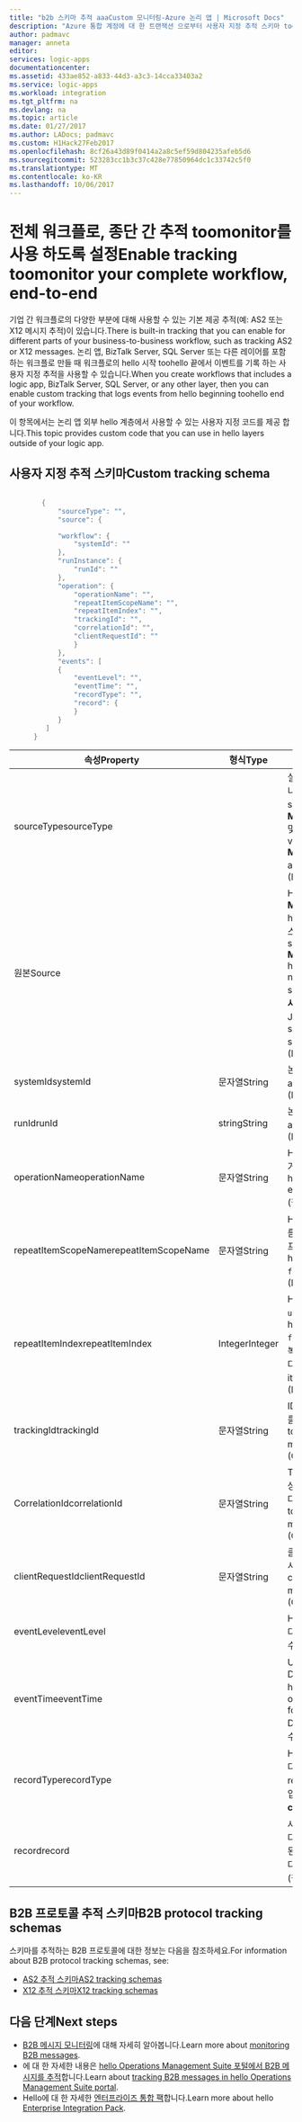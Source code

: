 ```yaml
---
title: "b2b 스키마 추적 aaaCustom 모니터링-Azure 논리 앱 | Microsoft Docs"
description: "Azure 통합 계정에 대 한 트랜잭션 으로부터 사용자 지정 추적 스키마 toomonitor B2B 메시지를 만듭니다."
author: padmavc
manager: anneta
editor: 
services: logic-apps
documentationcenter: 
ms.assetid: 433ae852-a833-44d3-a3c3-14cca33403a2
ms.service: logic-apps
ms.workload: integration
ms.tgt_pltfrm: na
ms.devlang: na
ms.topic: article
ms.date: 01/27/2017
ms.author: LADocs; padmavc
ms.custom: H1Hack27Feb2017
ms.openlocfilehash: 8cf26a43d89f0414a2a8c5ef59d804235afeb5d6
ms.sourcegitcommit: 523283cc1b3c37c428e77850964dc1c33742c5f0
ms.translationtype: MT
ms.contentlocale: ko-KR
ms.lasthandoff: 10/06/2017
---
```

# <a name="enable-tracking-toomonitor-your-complete-workflow-end-to-end"></a><span data-ttu-id="b2b32-103">전체 워크플로, 종단 간 추적 toomonitor를 사용 하도록 설정</span><span class="sxs-lookup"><span data-stu-id="b2b32-103">Enable tracking toomonitor your complete workflow, end-to-end</span></span>
<span data-ttu-id="b2b32-104">기업 간 워크플로의 다양한 부분에 대해 사용할 수 있는 기본 제공 추적(예: AS2 또는 X12 메시지 추적)이 있습니다.</span><span class="sxs-lookup"><span data-stu-id="b2b32-104">There is built-in tracking that you can enable for different parts of your business-to-business workflow, such as tracking AS2 or X12 messages.</span></span> <span data-ttu-id="b2b32-105">논리 앱, BizTalk Server, SQL Server 또는 다른 레이어를 포함 하는 워크플로 만들 때 워크플로의 hello 시작 toohello 끝에서 이벤트를 기록 하는 사용자 지정 추적을 사용할 수 있습니다.</span><span class="sxs-lookup"><span data-stu-id="b2b32-105">When you create workflows that includes a logic app, BizTalk Server, SQL Server, or any other layer, then you can enable custom tracking that logs events from hello beginning toohello end of your workflow.</span></span> 

<span data-ttu-id="b2b32-106">이 항목에서는 논리 앱 외부 hello 계층에서 사용할 수 있는 사용자 지정 코드를 제공 합니다.</span><span class="sxs-lookup"><span data-stu-id="b2b32-106">This topic provides custom code that you can use in hello layers outside of your logic app.</span></span> 

## <a name="custom-tracking-schema"></a><span data-ttu-id="b2b32-107">사용자 지정 추적 스키마</span><span class="sxs-lookup"><span data-stu-id="b2b32-107">Custom tracking schema</span></span>
````java

        {
            "sourceType": "",
            "source": {

            "workflow": {
                "systemId": ""
            },
            "runInstance": {
                "runId": ""
            },
            "operation": {
                "operationName": "",
                "repeatItemScopeName": "",
                "repeatItemIndex": "",
                "trackingId": "",
                "correlationId": "",
                "clientRequestId": ""
                }
            },
            "events": [
            {
                "eventLevel": "",
                "eventTime": "",
                "recordType": "",
                "record": {                
                }
            }
         ]
      }

````

| <span data-ttu-id="b2b32-108">속성</span><span class="sxs-lookup"><span data-stu-id="b2b32-108">Property</span></span> | <span data-ttu-id="b2b32-109">형식</span><span class="sxs-lookup"><span data-stu-id="b2b32-109">Type</span></span> | <span data-ttu-id="b2b32-110">설명</span><span class="sxs-lookup"><span data-stu-id="b2b32-110">Description</span></span> |
| --- | --- | --- |
| <span data-ttu-id="b2b32-111">sourceType</span><span class="sxs-lookup"><span data-stu-id="b2b32-111">sourceType</span></span> |   | <span data-ttu-id="b2b32-112">실행 하는 hello 원본의 유형입니다.</span><span class="sxs-lookup"><span data-stu-id="b2b32-112">Type of hello run source.</span></span> <span data-ttu-id="b2b32-113">허용되는 값은**Microsoft.Logic/workflows** 및 **custom**입니다.</span><span class="sxs-lookup"><span data-stu-id="b2b32-113">Allowed values are **Microsoft.Logic/workflows** and **custom**.</span></span> <span data-ttu-id="b2b32-114">(필수)</span><span class="sxs-lookup"><span data-stu-id="b2b32-114">(Mandatory)</span></span> |
| <span data-ttu-id="b2b32-115">원본</span><span class="sxs-lookup"><span data-stu-id="b2b32-115">Source</span></span> |   | <span data-ttu-id="b2b32-116">Hello 소스 형식이 면 **Microsoft.Logic/workflows**, hello 소스 정보 toofollow이이 스키마를 필요 합니다.</span><span class="sxs-lookup"><span data-stu-id="b2b32-116">If hello source type is **Microsoft.Logic/workflows**, hello source information needs toofollow this schema.</span></span> <span data-ttu-id="b2b32-117">Hello 소스 형식이 면 **사용자 지정**, hello 스키마는 JToken는 합니다.</span><span class="sxs-lookup"><span data-stu-id="b2b32-117">If hello source type is **custom**, hello schema is a JToken.</span></span> <span data-ttu-id="b2b32-118">(필수)</span><span class="sxs-lookup"><span data-stu-id="b2b32-118">(Mandatory)</span></span> |
| <span data-ttu-id="b2b32-119">systemId</span><span class="sxs-lookup"><span data-stu-id="b2b32-119">systemId</span></span> | <span data-ttu-id="b2b32-120">문자열</span><span class="sxs-lookup"><span data-stu-id="b2b32-120">String</span></span> | <span data-ttu-id="b2b32-121">논리 앱 시스템 ID입니다.</span><span class="sxs-lookup"><span data-stu-id="b2b32-121">Logic app system ID.</span></span> <span data-ttu-id="b2b32-122">(필수)</span><span class="sxs-lookup"><span data-stu-id="b2b32-122">(Mandatory)</span></span> |
| <span data-ttu-id="b2b32-123">runId</span><span class="sxs-lookup"><span data-stu-id="b2b32-123">runId</span></span> | <span data-ttu-id="b2b32-124">string</span><span class="sxs-lookup"><span data-stu-id="b2b32-124">String</span></span> | <span data-ttu-id="b2b32-125">논리 앱 실행 ID입니다.</span><span class="sxs-lookup"><span data-stu-id="b2b32-125">Logic app run ID.</span></span> <span data-ttu-id="b2b32-126">(필수)</span><span class="sxs-lookup"><span data-stu-id="b2b32-126">(Mandatory)</span></span> |
| <span data-ttu-id="b2b32-127">operationName</span><span class="sxs-lookup"><span data-stu-id="b2b32-127">operationName</span></span> | <span data-ttu-id="b2b32-128">문자열</span><span class="sxs-lookup"><span data-stu-id="b2b32-128">String</span></span> | <span data-ttu-id="b2b32-129">Hello 작업 (예: 동작 또는 트리거)의 이름입니다.</span><span class="sxs-lookup"><span data-stu-id="b2b32-129">Name of hello operation (for example, action or trigger).</span></span> <span data-ttu-id="b2b32-130">(필수)</span><span class="sxs-lookup"><span data-stu-id="b2b32-130">(Mandatory)</span></span> |
| <span data-ttu-id="b2b32-131">repeatItemScopeName</span><span class="sxs-lookup"><span data-stu-id="b2b32-131">repeatItemScopeName</span></span> | <span data-ttu-id="b2b32-132">문자열</span><span class="sxs-lookup"><span data-stu-id="b2b32-132">String</span></span> | <span data-ttu-id="b2b32-133">Hello 작업 내에 있으면 항목 이름을 반복는 `foreach` / `until` 루프입니다.</span><span class="sxs-lookup"><span data-stu-id="b2b32-133">Repeat item name if hello action is inside a `foreach`/`until` loop.</span></span> <span data-ttu-id="b2b32-134">(필수)</span><span class="sxs-lookup"><span data-stu-id="b2b32-134">(Mandatory)</span></span> |
| <span data-ttu-id="b2b32-135">repeatItemIndex</span><span class="sxs-lookup"><span data-stu-id="b2b32-135">repeatItemIndex</span></span> | <span data-ttu-id="b2b32-136">Integer</span><span class="sxs-lookup"><span data-stu-id="b2b32-136">Integer</span></span> | <span data-ttu-id="b2b32-137">Hello 동작 내 인지는 `foreach` / `until` 루프입니다.</span><span class="sxs-lookup"><span data-stu-id="b2b32-137">Whether hello action is inside a `foreach`/`until` loop.</span></span> <span data-ttu-id="b2b32-138">Hello 반복된 항목 인덱스를 나타냅니다.</span><span class="sxs-lookup"><span data-stu-id="b2b32-138">Indicates hello repeated item index.</span></span> <span data-ttu-id="b2b32-139">(필수)</span><span class="sxs-lookup"><span data-stu-id="b2b32-139">(Mandatory)</span></span> |
| <span data-ttu-id="b2b32-140">trackingId</span><span class="sxs-lookup"><span data-stu-id="b2b32-140">trackingId</span></span> | <span data-ttu-id="b2b32-141">문자열</span><span class="sxs-lookup"><span data-stu-id="b2b32-141">String</span></span> | <span data-ttu-id="b2b32-142">ID, toocorrelate hello 메시지를 추적 합니다.</span><span class="sxs-lookup"><span data-stu-id="b2b32-142">Tracking ID, toocorrelate hello messages.</span></span> <span data-ttu-id="b2b32-143">(선택 사항)</span><span class="sxs-lookup"><span data-stu-id="b2b32-143">(Optional)</span></span> |
| <span data-ttu-id="b2b32-144">CorrelationId</span><span class="sxs-lookup"><span data-stu-id="b2b32-144">correlationId</span></span> | <span data-ttu-id="b2b32-145">문자열</span><span class="sxs-lookup"><span data-stu-id="b2b32-145">String</span></span> | <span data-ttu-id="b2b32-146">Toocorrelate hello 메시지의 상관 관계 ID입니다.</span><span class="sxs-lookup"><span data-stu-id="b2b32-146">Correlation ID, toocorrelate hello messages.</span></span> <span data-ttu-id="b2b32-147">(선택 사항)</span><span class="sxs-lookup"><span data-stu-id="b2b32-147">(Optional)</span></span> |
| <span data-ttu-id="b2b32-148">clientRequestId</span><span class="sxs-lookup"><span data-stu-id="b2b32-148">clientRequestId</span></span> | <span data-ttu-id="b2b32-149">문자열</span><span class="sxs-lookup"><span data-stu-id="b2b32-149">String</span></span> | <span data-ttu-id="b2b32-150">클라이언트는 toocorrelate 메시지 채울 수 있습니다.</span><span class="sxs-lookup"><span data-stu-id="b2b32-150">Client can populate it toocorrelate messages.</span></span> <span data-ttu-id="b2b32-151">(선택 사항)</span><span class="sxs-lookup"><span data-stu-id="b2b32-151">(Optional)</span></span> |
| <span data-ttu-id="b2b32-152">eventLevel</span><span class="sxs-lookup"><span data-stu-id="b2b32-152">eventLevel</span></span> |   | <span data-ttu-id="b2b32-153">Hello 이벤트의 수준입니다.</span><span class="sxs-lookup"><span data-stu-id="b2b32-153">Level of hello event.</span></span> <span data-ttu-id="b2b32-154">(필수)</span><span class="sxs-lookup"><span data-stu-id="b2b32-154">(Mandatory)</span></span> |
| <span data-ttu-id="b2b32-155">eventTime</span><span class="sxs-lookup"><span data-stu-id="b2b32-155">eventTime</span></span> |   | <span data-ttu-id="b2b32-156">UTC 형식 YYYY-m M-DDTHH:MM:SS.00000Z hello 이벤트 시간입니다.</span><span class="sxs-lookup"><span data-stu-id="b2b32-156">Time of hello event, in UTC format YYYY-MM-DDTHH:MM:SS.00000Z.</span></span> <span data-ttu-id="b2b32-157">(필수)</span><span class="sxs-lookup"><span data-stu-id="b2b32-157">(Mandatory)</span></span> |
| <span data-ttu-id="b2b32-158">recordType</span><span class="sxs-lookup"><span data-stu-id="b2b32-158">recordType</span></span> |   | <span data-ttu-id="b2b32-159">Hello 추적 레코드의 형식입니다.</span><span class="sxs-lookup"><span data-stu-id="b2b32-159">Type of hello track record.</span></span> <span data-ttu-id="b2b32-160">허용되는 값은 **custom**입니다.</span><span class="sxs-lookup"><span data-stu-id="b2b32-160">Allowed value is **custom**.</span></span> <span data-ttu-id="b2b32-161">(필수)</span><span class="sxs-lookup"><span data-stu-id="b2b32-161">(Mandatory)</span></span> |
| <span data-ttu-id="b2b32-162">record</span><span class="sxs-lookup"><span data-stu-id="b2b32-162">record</span></span> |   | <span data-ttu-id="b2b32-163">사용자 지정 레코드 유형입니다.</span><span class="sxs-lookup"><span data-stu-id="b2b32-163">Custom record type.</span></span> <span data-ttu-id="b2b32-164">허용된 형식은 JToken입니다.</span><span class="sxs-lookup"><span data-stu-id="b2b32-164">Allowed format is JToken.</span></span> <span data-ttu-id="b2b32-165">(필수)</span><span class="sxs-lookup"><span data-stu-id="b2b32-165">(Mandatory)</span></span> |

## <a name="b2b-protocol-tracking-schemas"></a><span data-ttu-id="b2b32-166">B2B 프로토콜 추적 스키마</span><span class="sxs-lookup"><span data-stu-id="b2b32-166">B2B protocol tracking schemas</span></span>
<span data-ttu-id="b2b32-167">스키마를 추적하는 B2B 프로토콜에 대한 정보는 다음을 참조하세요.</span><span class="sxs-lookup"><span data-stu-id="b2b32-167">For information about B2B protocol tracking schemas, see:</span></span>
* [<span data-ttu-id="b2b32-168">AS2 추적 스키마</span><span class="sxs-lookup"><span data-stu-id="b2b32-168">AS2 tracking schemas</span></span>](../logic-apps/logic-apps-track-integration-account-as2-tracking-schemas.md)   
* [<span data-ttu-id="b2b32-169">X12 추적 스키마</span><span class="sxs-lookup"><span data-stu-id="b2b32-169">X12 tracking schemas</span></span>](logic-apps-track-integration-account-x12-tracking-schema.md)

## <a name="next-steps"></a><span data-ttu-id="b2b32-170">다음 단계</span><span class="sxs-lookup"><span data-stu-id="b2b32-170">Next steps</span></span>
* <span data-ttu-id="b2b32-171">[B2B 메시지 모니터링](logic-apps-monitor-b2b-message.md)에 대해 자세히 알아봅니다.</span><span class="sxs-lookup"><span data-stu-id="b2b32-171">Learn more about [monitoring B2B messages](logic-apps-monitor-b2b-message.md).</span></span>   
* <span data-ttu-id="b2b32-172">에 대 한 자세한 내용은 [hello Operations Management Suite 포털에서 B2B 메시지를 추적](../logic-apps/logic-apps-track-b2b-messages-omsportal.md)합니다.</span><span class="sxs-lookup"><span data-stu-id="b2b32-172">Learn about [tracking B2B messages in hello Operations Management Suite portal](../logic-apps/logic-apps-track-b2b-messages-omsportal.md).</span></span>
* <span data-ttu-id="b2b32-173">Hello에 대 한 자세한 [엔터프라이즈 통합 팩](../logic-apps/logic-apps-enterprise-integration-overview.md)합니다.</span><span class="sxs-lookup"><span data-stu-id="b2b32-173">Learn more about hello [Enterprise Integration Pack](../logic-apps/logic-apps-enterprise-integration-overview.md).</span></span>
